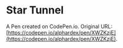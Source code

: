 # Star Tunnel

A Pen created on CodePen.io. Original URL: [https://codepen.io/alphardex/pen/XWZKzjE](https://codepen.io/alphardex/pen/XWZKzjE).

